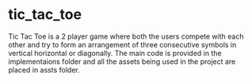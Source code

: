 # tic_tac_toe
Tic Tac Toe is a 2 player game where both the users compete with each other and try to form an arrangement of three consecutive symbols in vertical horizontal or diagonally.
The main code is provided in the implementaions folder and all the assets being used in the project are placed in assts folder.
